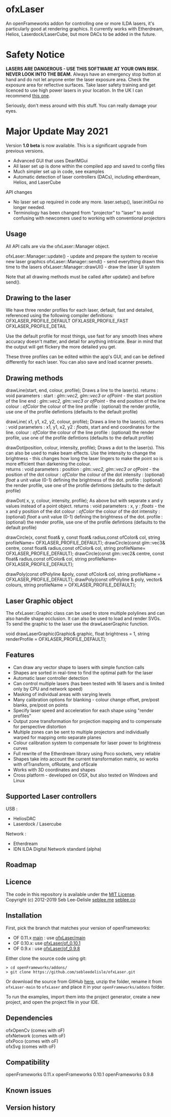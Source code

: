 ofxLaser
=========

An openFrameworks addon for controlling one or more ILDA lasers, it's particularly good at rendering graphics. It currently works with Etherdream, Helios, Laserdock/LaserCube, but more DACs to be added in the future.

Safety Notice
=============
**LASERS ARE DANGEROUS - USE THIS SOFTWARE AT YOUR OWN RISK. NEVER LOOK INTO THE BEAM.** Always have an emergency stop button at hand and do not let anyone enter the laser exposure area. Check the exposure area for reflective surfaces. Take laser safety training and get licenced to use high power lasers in your location. In the UK I can recommend [this one](https://www.lvroptical.com/display.html). 

Seriously, don't mess around with this stuff. You can really damage your eyes.  

Major Update May 2021
==================

Version **1.0 beta** is now available. This is a significant upgrade from previous versions. 
* Advanced GUI that uses DearIMGui
* All laser set up is done within the compiled app and saved to config files
* Much simpler set up in code, see examples
* Automatic detection of laser controllers (DACs), including etherdream, Helios, and LaserCube

API changes
* No laser set up required in code any more. laser.setup(), laser.initGui no longer needed. 
* Terminology has been changed from "projector" to "laser" to avoid confusing with newcomers used to working with conventional projectors


Usage 
-------
All API calls are via the ofxLaser::Manager object. 

ofxLaser::Manager::update()  - update and prepare the system to receive new laser graphics
ofxLaser::Manager::send() - send everything drawn this time to the lasers
ofxLaser::Manager::drawUI() - draw the laser UI system

Note that all drawing methods must be called after update() and before send(). 

Drawing to the laser 
--------------------
We have three render profiles for each laser, default, fast and detailed, referenced using the following compiler definitions:
OFXLASER_PROFILE_DEFAULT
OFXLASER_PROFILE_FAST
OFXLASER_PROFILE_DETAIL

Use the default profile for most things, use fast for any smooth lines where accuracy doesn't matter, and detail for anything intricate. Bear in mind that the output will get flickery the more detailed you get. 

These three profiles can be edited within the app's GUI, and can be defined differently for each laser. You can also save and load scanner presets. 

Drawing methods
--------------------
drawLine(start,  end, colour, profile);
Draws a line to the laser(s). 
returns : void
parameters : 
    start : *glm::vec2, glm::vec3 or ofPoint* - the start position of the line
    end : *glm::vec2, glm::vec3 or ofPoint* - the end position of the line
    colour : *ofColor* the colour of the line
    profile : (optional) the render profile, use one of the profile defintions (defaults to the default profile)

drawLine( x1,  y1,  x2,  y2, colour, profile);
Draws a line to the laser(s). 
returns : void
parameters : 
    x1, y1, x2, y2 : *floats*, start and end coordinates for the line. 
    colour :  *ofColor* the colour of the line
    profile : (optional) the render profile, use one of the profile defintions (defaults to the default profile)

drawDot(position, colour, intensity, profile);
Draws a dot to the laser(s). This can also be used to make beam effects. Use the intensity to change the brightness - this changes how long the laser lingers to make the point so is more efficient than darkening the colour.  
returns : void
parameters : 
    position : *glm::vec2, glm::vec3 or ofPoint* - the  position of the dot
    colour : *ofColor* the colour of the dot 
    intensity : (optional) *float* a unit value (0-1) defining the brightness of the dot. 
    profile : (optional) the render profile, use one of the profile defintions (defaults to the default profile)

drawDot( x,  y, colour,  intensity, profile);
As above but with separate x and y values instead of a point object. 
returns : void
parameters : 
    x, y : *floats* - the x and y position of the dot
    colour : *ofColor* the colour of the dot 
    intensity : (optional) *float* a unit value (0-1) defining the brightness of the dot. 
    profile : (optional) the render profile, use one of the profile defintions (defaults to the default profile)
    
drawCircle(x, const float& y, const float& radius,const ofColor& col, string profileName= OFXLASER_PROFILE_DEFAULT);
drawCircle(const glm::vec3& centre, const float& radius,const ofColor& col, string profileName= OFXLASER_PROFILE_DEFAULT);
drawCircle(const glm::vec2& centre, const float& radius,const ofColor& col, string profileName= OFXLASER_PROFILE_DEFAULT);

drawPoly(const ofPolyline &poly, const ofColor& col,  string profileName = OFXLASER_PROFILE_DEFAULT);
drawPoly(const ofPolyline & poly, vector<ofColor>& colours, string profileName = OFXLASER_PROFILE_DEFAULT);

Laser Graphic object
------------------------
The ofxLaser::Graphic class can be used to store multiple polylines and can also handle shape occlusion. It can also be used to load and render SVGs. To send the graphic to the laser use the drawLaserGraphic function. 

void drawLaserGraphic(Graphic& graphic, float brightness = 1, string renderProfile = OFXLASER_PROFILE_DEFAULT);





Features
----------
* Can draw any vector shape to lasers with simple function calls
* Shapes are sorted in real-time to find the optimal path for the laser
* Automatic laser controller detection
* Can control multiple lasers (has been tested with 16 lasers and is limited only by CPU and network speed)
* Masking of individual areas with varying levels 
* Many calibration options for blanking - colour change offset, pre/post blanks, pre/post on points
* Specify laser speed and acceleration for each shape using "render profiles" 
* Output zone transformation for projection mapping and to compensate for perspective distortion
* Multiple zones can be sent to multiple projectors and individually warped for mapping onto separate planes
* Colour calibration system to compensate for laser power to brightness curves
* Full rewrite of the Etherdream library using Poco sockets, very reliable
* Shapes take into account the current transformation matrix, so works with ofTransform, ofRotate, and ofScale
* Works with 3D coordinates and shapes
* Cross platform - developed on OSX, but also tested on Windows and Linux

Supported Laser controllers
--------------------------
USB : 
* HeliosDAC 
* Laserdock / Lasercube

Network :
* Etherdream
* IDN ILDA Digital Network standard (alpha)

Roadmap
-----------

Licence
-------
The code in this repository is available under the [MIT License](https://secure.wikimedia.org/wikipedia/en/wiki/Mit_license).  
Copyright (c) 2012-2019 Seb Lee-Delisle [seblee.me](https://seblee.me) [seblee.co](https://seblee.co)

Installation
-------

First, pick the branch that matches your version of openFrameworks:

* OF 0.11.x [main](https://github.com/openframeworks/openFrameworks) : use [ofxLaser/main](https://github.com/sebleedelisle/ofxLaser/) 
* OF 0.10.x: use [ofxLaser/of_0.10.1](https://github.com/sebleedelisle/ofxLaser/tree/of_9.10.1) 
* OF 0.9.x : use [ofxLaser/of_0.9.8](https://github.com/sebleedelisle/ofxLaser/tree/of_0.9.8)

Either clone the source code using git:

	> cd openFrameworks/addons/
	> git clone https://github.com/sebleedelisle/ofxLaser.git

Or download the source from GitHub [here](https://github.com/sebleedelisle/ofxLaser/archive/master.zip), unzip the folder, rename it from `ofxLaser-main` to `ofxLaser` and place it in your `openFrameworks/addons` folder.

To run the examples, import them into the project generator, create a new project, and open the project file in your IDE.


Dependencies
------------
ofxOpenCv (comes with oF)  
ofxNetwork (comes with oF)  
ofxPoco (comes with oF)  
ofxSvg (comes with oF)  

Compatibility
------------
openFrameworks 0.11.x
openFrameworks 0.10.1 
openFrameworks 0.9.8

Known issues
------------

Version history
------------

